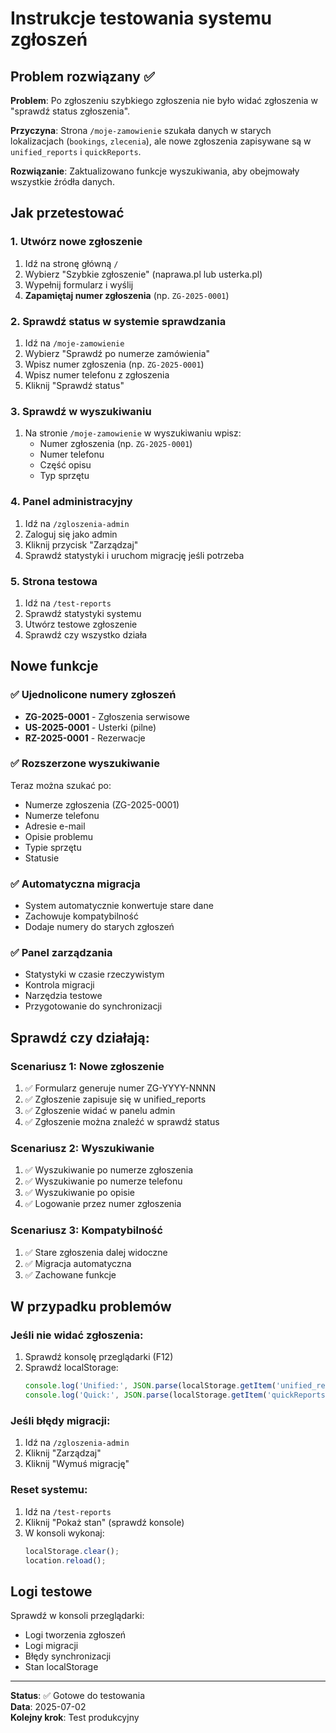 # Instrukcje testowania systemu zgłoszeń

## Problem rozwiązany ✅

**Problem**: Po zgłoszeniu szybkiego zgłoszenia nie było widać zgłoszenia w "sprawdź status zgłoszenia".

**Przyczyna**: Strona `/moje-zamowienie` szukała danych w starych lokalizacjach (`bookings`, `zlecenia`), ale nowe zgłoszenia zapisywane są w `unified_reports` i `quickReports`.

**Rozwiązanie**: Zaktualizowano funkcje wyszukiwania, aby obejmowały wszystkie źródła danych.

## Jak przetestować

### 1. Utwórz nowe zgłoszenie
1. Idź na stronę główną `/`
2. Wybierz "Szybkie zgłoszenie" (naprawa.pl lub usterka.pl)
3. Wypełnij formularz i wyślij
4. **Zapamiętaj numer zgłoszenia** (np. `ZG-2025-0001`)

### 2. Sprawdź status w systemie sprawdzania
1. Idź na `/moje-zamowienie`
2. Wybierz "Sprawdź po numerze zamówienia"
3. Wpisz numer zgłoszenia (np. `ZG-2025-0001`)
4. Wpisz numer telefonu z zgłoszenia
5. Kliknij "Sprawdź status"

### 3. Sprawdź w wyszukiwaniu
1. Na stronie `/moje-zamowienie` w wyszukiwaniu wpisz:
   - Numer zgłoszenia (np. `ZG-2025-0001`)
   - Numer telefonu
   - Część opisu
   - Typ sprzętu

### 4. Panel administracyjny
1. Idź na `/zgloszenia-admin`
2. Zaloguj się jako admin
3. Kliknij przycisk "Zarządzaj"
4. Sprawdź statystyki i uruchom migrację jeśli potrzeba

### 5. Strona testowa
1. Idź na `/test-reports`
2. Sprawdź statystyki systemu
3. Utwórz testowe zgłoszenie
4. Sprawdź czy wszystko działa

## Nowe funkcje

### ✅ Ujednolicone numery zgłoszeń
- **ZG-2025-0001** - Zgłoszenia serwisowe
- **US-2025-0001** - Usterki (pilne)
- **RZ-2025-0001** - Rezerwacje

### ✅ Rozszerzone wyszukiwanie
Teraz można szukać po:
- Numerze zgłoszenia (ZG-2025-0001)
- Numerze telefonu
- Adresie e-mail
- Opisie problemu
- Typie sprzętu
- Statusie

### ✅ Automatyczna migracja
- System automatycznie konwertuje stare dane
- Zachowuje kompatybilność
- Dodaje numery do starych zgłoszeń

### ✅ Panel zarządzania
- Statystyki w czasie rzeczywistym
- Kontrola migracji
- Narzędzia testowe
- Przygotowanie do synchronizacji

## Sprawdź czy działają:

### Scenariusz 1: Nowe zgłoszenie
1. ✅ Formularz generuje numer ZG-YYYY-NNNN
2. ✅ Zgłoszenie zapisuje się w unified_reports
3. ✅ Zgłoszenie widać w panelu admin
4. ✅ Zgłoszenie można znaleźć w sprawdź status

### Scenariusz 2: Wyszukiwanie
1. ✅ Wyszukiwanie po numerze zgłoszenia
2. ✅ Wyszukiwanie po numerze telefonu
3. ✅ Wyszukiwanie po opisie
4. ✅ Logowanie przez numer zgłoszenia

### Scenariusz 3: Kompatybilność
1. ✅ Stare zgłoszenia dalej widoczne
2. ✅ Migracja automatyczna
3. ✅ Zachowane funkcje

## W przypadku problemów

### Jeśli nie widać zgłoszenia:
1. Sprawdź konsolę przeglądarki (F12)
2. Sprawdź localStorage:
   ```javascript
   console.log('Unified:', JSON.parse(localStorage.getItem('unified_reports') || '[]'));
   console.log('Quick:', JSON.parse(localStorage.getItem('quickReports') || '[]'));
   ```

### Jeśli błędy migracji:
1. Idź na `/zgloszenia-admin`
2. Kliknij "Zarządzaj"
3. Kliknij "Wymuś migrację"

### Reset systemu:
1. Idź na `/test-reports`
2. Kliknij "Pokaż stan" (sprawdź konsole)
3. W konsoli wykonaj:
   ```javascript
   localStorage.clear();
   location.reload();
   ```

## Logi testowe

Sprawdź w konsoli przeglądarki:
- Logi tworzenia zgłoszeń
- Logi migracji
- Błędy synchronizacji
- Stan localStorage

---

**Status**: ✅ Gotowe do testowania  
**Data**: 2025-07-02  
**Kolejny krok**: Test produkcyjny
